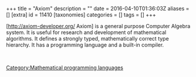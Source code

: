 +++
title = "Axiom"
description = ""
date = 2016-04-10T01:36:03Z
aliases = []
[extra]
id = 11410
[taxonomies]
categories = []
tags = []
+++

[http://axiom-developer.org/ Axiom] is a general purpose Computer Algebra system. It is useful for research and development of mathematical algorithms. It defines a strongly typed, mathematically correct type hierarchy. It has a programming language and a built-in compiler.

<br clear=all>

[Category:Mathematical programming languages](https://rosettacode.org/wiki/Category:Mathematical_programming_languages)
